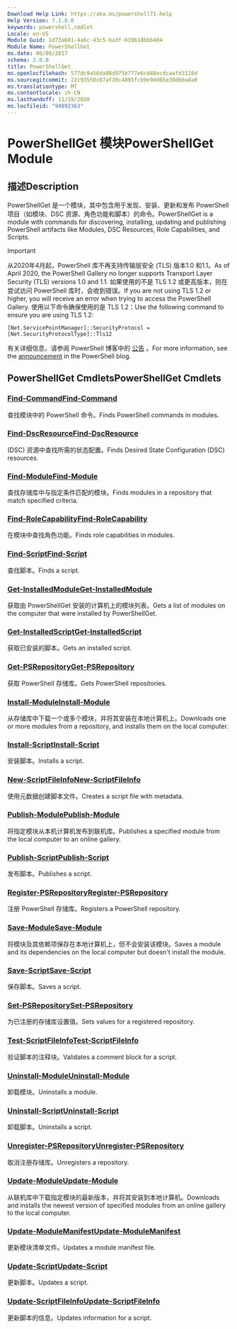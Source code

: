 ```yaml
---
Download Help Link: https://aka.ms/powershell71-help
Help Version: 7.1.0.0
keywords: powershell,cmdlet
Locale: en-US
Module Guid: 1d73a601-4a6c-43c5-ba3f-619b18bbb404
Module Name: PowerShellGet
ms.date: 06/09/2017
schema: 2.0.0
title: PowerShellGet
ms.openlocfilehash: 577dc9a56da98d975b777e6cd48ecdcaafd3128d
ms.sourcegitcommit: 22c93550c87af30c4895fcb9e9dd65e30d60ada0
ms.translationtype: MT
ms.contentlocale: zh-CN
ms.lasthandoff: 11/19/2020
ms.locfileid: "94892363"
---
```

# <span data-ttu-id="62eca-103">PowerShellGet 模块</span><span class="sxs-lookup"><span data-stu-id="62eca-103">PowerShellGet Module</span></span>

## <span data-ttu-id="62eca-104">描述</span><span class="sxs-lookup"><span data-stu-id="62eca-104">Description</span></span>

<span data-ttu-id="62eca-105">PowerShellGet 是一个模块，其中包含用于发现、安装、更新和发布 PowerShell 项目（如模块、DSC 资源、角色功能和脚本）的命令。</span><span class="sxs-lookup"><span data-stu-id="62eca-105">PowerShellGet is a module with commands for discovering, installing, updating and publishing PowerShell artifacts like Modules, DSC Resources, Role Capabilities, and Scripts.</span></span>

> [!IMPORTANT]
> <span data-ttu-id="62eca-106">从2020年4月起，PowerShell 库不再支持传输层安全 (TLS) 版本1.0 和1.1。</span><span class="sxs-lookup"><span data-stu-id="62eca-106">As of April 2020, the PowerShell Gallery no longer supports Transport Layer Security (TLS) versions 1.0 and 1.1.</span></span> <span data-ttu-id="62eca-107">如果使用的不是 TLS 1.2 或更高版本，则在尝试访问 PowerShell 库时，会收到错误。</span><span class="sxs-lookup"><span data-stu-id="62eca-107">If you are not using TLS 1.2 or higher, you will receive an error when trying to access the PowerShell Gallery.</span></span> <span data-ttu-id="62eca-108">使用以下命令确保使用的是 TLS 1.2：</span><span class="sxs-lookup"><span data-stu-id="62eca-108">Use the following command to ensure you are using TLS 1.2:</span></span>
>
> `[Net.ServicePointManager]::SecurityProtocol = [Net.SecurityProtocolType]::Tls12`
>
> <span data-ttu-id="62eca-109">有关详细信息，请参阅 PowerShell 博客中的 [公告](https://devblogs.microsoft.com/powershell/powershell-gallery-tls-support/) 。</span><span class="sxs-lookup"><span data-stu-id="62eca-109">For more information, see the [announcement](https://devblogs.microsoft.com/powershell/powershell-gallery-tls-support/) in the PowerShell blog.</span></span>

## <span data-ttu-id="62eca-110">PowerShellGet Cmdlets</span><span class="sxs-lookup"><span data-stu-id="62eca-110">PowerShellGet Cmdlets</span></span>

### [<span data-ttu-id="62eca-111">Find-Command</span><span class="sxs-lookup"><span data-stu-id="62eca-111">Find-Command</span></span>](Find-Command.md)
<span data-ttu-id="62eca-112">查找模块中的 PowerShell 命令。</span><span class="sxs-lookup"><span data-stu-id="62eca-112">Finds PowerShell commands in modules.</span></span>

### [<span data-ttu-id="62eca-113">Find-DscResource</span><span class="sxs-lookup"><span data-stu-id="62eca-113">Find-DscResource</span></span>](Find-DscResource.md)
<span data-ttu-id="62eca-114"> (DSC) 资源中查找所需的状态配置。</span><span class="sxs-lookup"><span data-stu-id="62eca-114">Finds Desired State Configuration (DSC) resources.</span></span>

### [<span data-ttu-id="62eca-115">Find-Module</span><span class="sxs-lookup"><span data-stu-id="62eca-115">Find-Module</span></span>](Find-Module.md)
<span data-ttu-id="62eca-116">查找存储库中与指定条件匹配的模块。</span><span class="sxs-lookup"><span data-stu-id="62eca-116">Finds modules in a repository that match specified criteria.</span></span>

### [<span data-ttu-id="62eca-117">Find-RoleCapability</span><span class="sxs-lookup"><span data-stu-id="62eca-117">Find-RoleCapability</span></span>](Find-RoleCapability.md)
<span data-ttu-id="62eca-118">在模块中查找角色功能。</span><span class="sxs-lookup"><span data-stu-id="62eca-118">Finds role capabilities in modules.</span></span>

### [<span data-ttu-id="62eca-119">Find-Script</span><span class="sxs-lookup"><span data-stu-id="62eca-119">Find-Script</span></span>](Find-Script.md)
<span data-ttu-id="62eca-120">查找脚本。</span><span class="sxs-lookup"><span data-stu-id="62eca-120">Finds a script.</span></span>

### [<span data-ttu-id="62eca-121">Get-InstalledModule</span><span class="sxs-lookup"><span data-stu-id="62eca-121">Get-InstalledModule</span></span>](Get-InstalledModule.md)
<span data-ttu-id="62eca-122">获取由 PowerShellGet 安装的计算机上的模块列表。</span><span class="sxs-lookup"><span data-stu-id="62eca-122">Gets a list of modules on the computer that were installed by PowerShellGet.</span></span>

### [<span data-ttu-id="62eca-123">Get-InstalledScript</span><span class="sxs-lookup"><span data-stu-id="62eca-123">Get-InstalledScript</span></span>](Get-InstalledScript.md)
<span data-ttu-id="62eca-124">获取已安装的脚本。</span><span class="sxs-lookup"><span data-stu-id="62eca-124">Gets an installed script.</span></span>

### [<span data-ttu-id="62eca-125">Get-PSRepository</span><span class="sxs-lookup"><span data-stu-id="62eca-125">Get-PSRepository</span></span>](Get-PSRepository.md)
<span data-ttu-id="62eca-126">获取 PowerShell 存储库。</span><span class="sxs-lookup"><span data-stu-id="62eca-126">Gets PowerShell repositories.</span></span>

### [<span data-ttu-id="62eca-127">Install-Module</span><span class="sxs-lookup"><span data-stu-id="62eca-127">Install-Module</span></span>](Install-Module.md)
<span data-ttu-id="62eca-128">从存储库中下载一个或多个模块，并将其安装在本地计算机上。</span><span class="sxs-lookup"><span data-stu-id="62eca-128">Downloads one or more modules from a repository, and installs them on the local computer.</span></span>

### [<span data-ttu-id="62eca-129">Install-Script</span><span class="sxs-lookup"><span data-stu-id="62eca-129">Install-Script</span></span>](Install-Script.md)
<span data-ttu-id="62eca-130">安装脚本。</span><span class="sxs-lookup"><span data-stu-id="62eca-130">Installs a script.</span></span>

### [<span data-ttu-id="62eca-131">New-ScriptFileInfo</span><span class="sxs-lookup"><span data-stu-id="62eca-131">New-ScriptFileInfo</span></span>](New-ScriptFileInfo.md)
<span data-ttu-id="62eca-132">使用元数据创建脚本文件。</span><span class="sxs-lookup"><span data-stu-id="62eca-132">Creates a script file with metadata.</span></span>

### [<span data-ttu-id="62eca-133">Publish-Module</span><span class="sxs-lookup"><span data-stu-id="62eca-133">Publish-Module</span></span>](Publish-Module.md)
<span data-ttu-id="62eca-134">将指定模块从本机计算机发布到联机库。</span><span class="sxs-lookup"><span data-stu-id="62eca-134">Publishes a specified module from the local computer to an online gallery.</span></span>

### [<span data-ttu-id="62eca-135">Publish-Script</span><span class="sxs-lookup"><span data-stu-id="62eca-135">Publish-Script</span></span>](Publish-Script.md)
<span data-ttu-id="62eca-136">发布脚本。</span><span class="sxs-lookup"><span data-stu-id="62eca-136">Publishes a script.</span></span>

### [<span data-ttu-id="62eca-137">Register-PSRepository</span><span class="sxs-lookup"><span data-stu-id="62eca-137">Register-PSRepository</span></span>](Register-PSRepository.md)
<span data-ttu-id="62eca-138">注册 PowerShell 存储库。</span><span class="sxs-lookup"><span data-stu-id="62eca-138">Registers a PowerShell repository.</span></span>

### [<span data-ttu-id="62eca-139">Save-Module</span><span class="sxs-lookup"><span data-stu-id="62eca-139">Save-Module</span></span>](Save-Module.md)
<span data-ttu-id="62eca-140">将模块及其依赖项保存在本地计算机上，但不会安装该模块。</span><span class="sxs-lookup"><span data-stu-id="62eca-140">Saves a module and its dependencies on the local computer but doesn't install the module.</span></span>

### [<span data-ttu-id="62eca-141">Save-Script</span><span class="sxs-lookup"><span data-stu-id="62eca-141">Save-Script</span></span>](Save-Script.md)
<span data-ttu-id="62eca-142">保存脚本。</span><span class="sxs-lookup"><span data-stu-id="62eca-142">Saves a script.</span></span>

### [<span data-ttu-id="62eca-143">Set-PSRepository</span><span class="sxs-lookup"><span data-stu-id="62eca-143">Set-PSRepository</span></span>](Set-PSRepository.md)
<span data-ttu-id="62eca-144">为已注册的存储库设置值。</span><span class="sxs-lookup"><span data-stu-id="62eca-144">Sets values for a registered repository.</span></span>

### [<span data-ttu-id="62eca-145">Test-ScriptFileInfo</span><span class="sxs-lookup"><span data-stu-id="62eca-145">Test-ScriptFileInfo</span></span>](Test-ScriptFileInfo.md)
<span data-ttu-id="62eca-146">验证脚本的注释块。</span><span class="sxs-lookup"><span data-stu-id="62eca-146">Validates a comment block for a script.</span></span>

### [<span data-ttu-id="62eca-147">Uninstall-Module</span><span class="sxs-lookup"><span data-stu-id="62eca-147">Uninstall-Module</span></span>](Uninstall-Module.md)
<span data-ttu-id="62eca-148">卸载模块。</span><span class="sxs-lookup"><span data-stu-id="62eca-148">Uninstalls a module.</span></span>

### [<span data-ttu-id="62eca-149">Uninstall-Script</span><span class="sxs-lookup"><span data-stu-id="62eca-149">Uninstall-Script</span></span>](Uninstall-Script.md)
<span data-ttu-id="62eca-150">卸载脚本。</span><span class="sxs-lookup"><span data-stu-id="62eca-150">Uninstalls a script.</span></span>

### [<span data-ttu-id="62eca-151">Unregister-PSRepository</span><span class="sxs-lookup"><span data-stu-id="62eca-151">Unregister-PSRepository</span></span>](Unregister-PSRepository.md)
<span data-ttu-id="62eca-152">取消注册存储库。</span><span class="sxs-lookup"><span data-stu-id="62eca-152">Unregisters a repository.</span></span>

### [<span data-ttu-id="62eca-153">Update-Module</span><span class="sxs-lookup"><span data-stu-id="62eca-153">Update-Module</span></span>](Update-Module.md)
<span data-ttu-id="62eca-154">从联机库中下载指定模块的最新版本，并将其安装到本地计算机。</span><span class="sxs-lookup"><span data-stu-id="62eca-154">Downloads and installs the newest version of specified modules from an online gallery to the local computer.</span></span>

### [<span data-ttu-id="62eca-155">Update-ModuleManifest</span><span class="sxs-lookup"><span data-stu-id="62eca-155">Update-ModuleManifest</span></span>](Update-ModuleManifest.md)
<span data-ttu-id="62eca-156">更新模块清单文件。</span><span class="sxs-lookup"><span data-stu-id="62eca-156">Updates a module manifest file.</span></span>

### [<span data-ttu-id="62eca-157">Update-Script</span><span class="sxs-lookup"><span data-stu-id="62eca-157">Update-Script</span></span>](Update-Script.md)
<span data-ttu-id="62eca-158">更新脚本。</span><span class="sxs-lookup"><span data-stu-id="62eca-158">Updates a script.</span></span>

### [<span data-ttu-id="62eca-159">Update-ScriptFileInfo</span><span class="sxs-lookup"><span data-stu-id="62eca-159">Update-ScriptFileInfo</span></span>](Update-ScriptFileInfo.md)
<span data-ttu-id="62eca-160">更新脚本的信息。</span><span class="sxs-lookup"><span data-stu-id="62eca-160">Updates information for a script.</span></span>
